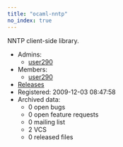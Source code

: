 ```yaml
---
title: "ocaml-nntp"
no_index: true
---
```


NNTP client-side library.


* Admins:
  * [user290](/users/user290)
* Members:
  * [user290](/users/user290)
* [Releases](https://download.ocamlcore.org/ocaml-nntp)
* Registered: 2009-12-03 08:47:58
* Archived data:
  * 0 open bugs
  * 0 open feature requests
  * 0 mailing list
  * 2 VCS
  * 0 released files
